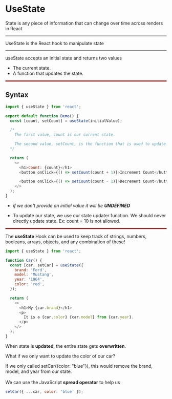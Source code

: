 # UseState

State is any piece of information that can change over time across renders in React

<hr />
UseState is the React hook to manipulate state
<hr/>
useState accepts an initial state and returns two values

- The current state.
- A function that updates the state.

<div style="height: 3px; background-color: darkred; margin-top: 10px" ></div>

## Syntax

```js
import { useState } from 'react';

export default function Demo() {
  const [count, setCount] = useState(initialValue);

  /*
    The first value, count is our current state.

    The second value, setCount, is the function that is used to update our state.
  */

  return (
    <>
      <h1>Count: {count}</h1>
      <button onClick={() => setCount(count + 1)}>Increment Count</button>

      <button onClick={() => setCount(count - 1)}>Decrement Count</button>
    </>
  );
}
```

- _if we don't provide an initial value it will be **UNDEFINED**_

- To update our state, we use our state updater function.
  We should never directly update state. Ex: count = 10 is not allowed.

<div style="height: 3px; background-color: darkred; margin-top: 10px: ;  margin-bottom: 10px" ></div>

The **useState** Hook can be used to keep track of strings, numbers, booleans, arrays, objects, and any combination of these!

```js
import { useState } from 'react';

function Car() {
  const [car, setCar] = useState({
    brand: 'Ford',
    model: 'Mustang',
    year: '1964',
    color: 'red',
  });

  return (
    <>
      <h1>My {car.brand}</h1>
      <p>
        It is a {car.color} {car.model} from {car.year}.
      </p>
    </>
  );
}
```

When state is **updated**, the entire state gets **overwritten**.

What if we only want to update the color of our car?

If we only called setCar({color: "blue"}), this would remove the brand, model, and year from our state.  
<br>
We can use the JavaScript **spread operator** to help us

```js
setCar({ ...car, color: 'blue' });
```
